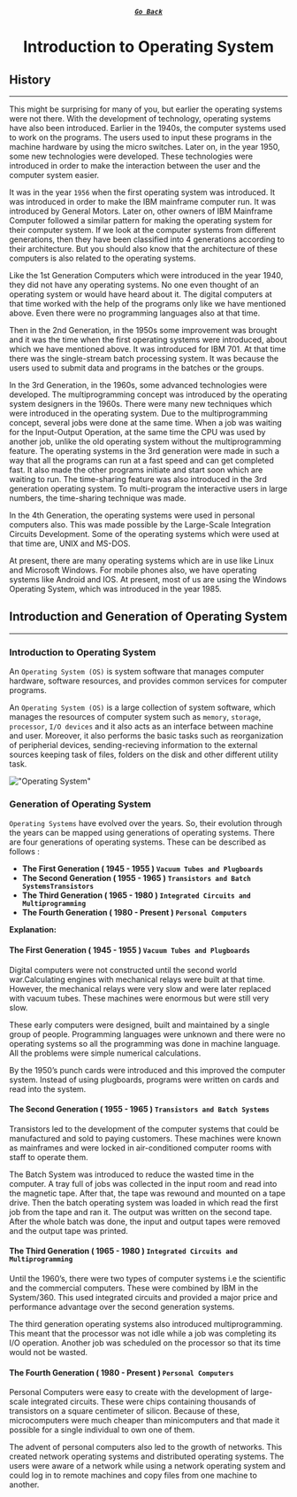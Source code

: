 <div align="center">

[**_``Go Back``_**](../README.md)

# Introduction to Operating System

</div>

## History
---------------------

This might be surprising for many of you, but earlier the operating systems were not there. With the development of technology, operating systems have also been introduced. Earlier in the 1940s, the computer systems used to work on the programs. The users used to input these programs in the machine hardware by using the micro switches. Later on, in the year 1950, some new technologies were developed. These technologies were introduced in order to make the interaction between the user and the computer system easier.

It was in the year ``1956`` when the first operating system was introduced. It was introduced in order to make the IBM mainframe computer run. It was introduced by General Motors. Later on, other owners of IBM Mainframe Computer followed a similar pattern for making the operating system for their computer system. If we look at the computer systems from different generations, then they have been classified into 4 generations according to their architecture. But you should also know that the architecture of these computers is also related to the operating systems.

Like the 1st Generation Computers which were introduced in the year 1940, they did not have any operating systems. No one even thought of an operating system or would have heard about it. The digital computers at that time worked with the help of the programs only like we have mentioned above. Even there were no programming languages also at that time.

Then in the 2nd Generation, in the 1950s some improvement was brought and it was the time when the first operating systems were introduced, about which we have mentioned above. It was introduced for IBM 701. At that time there was the single-stream batch processing system. It was because the users used to submit data and programs in the batches or the groups.

In the 3rd Generation, in the 1960s, some advanced technologies were developed. The multiprogramming concept was introduced by the operating system designers in the 1960s. There were many new techniques which were introduced in the operating system. Due to the multiprogramming concept, several jobs were done at the same time. When a job was waiting for the Input-Output Operation, at the same time the CPU was used by another job, unlike the old operating system without the multiprogramming feature. The operating systems in the 3rd generation were made in such a way that all the programs can run at a fast speed and can get completed fast. It also made the other programs initiate and start soon which are waiting to run. The time-sharing feature was also introduced in the 3rd generation operating system. To multi-program the interactive users in large numbers, the time-sharing technique was made.

In the 4th Generation, the operating systems were used in personal computers also. This was made possible by the Large-Scale Integration Circuits Development. Some of the operating systems which were used at that time are, UNIX and MS-DOS.

At present, there are many operating systems which are in use like Linux and Microsoft Windows. For mobile phones also, we have operating systems like Android and IOS. At present, most of us are using the Windows Operating System, which was introduced in the year 1985.

## Introduction and Generation of Operating System
----------------------------------------------------

### **Introduction to Operating System**

An ``Operating System (OS)`` is system software that manages computer hardware, software resources, and provides common services for computer programs.

An ``Operating System (OS)`` is a large collection of system software, which manages the resources of computer system such as ``memory``, ``storage``, ``processor``, ``I/O devices`` and it also acts as an interface between machine and user. Moreover, it also performs the basic tasks such as reorganization of peripherial devices, sending-recieving information to the external sources keeping task of files, folders on the disk and other different utility task.

!["Operating System"](OS1.svg)

### **Generation of Operating System**

``Operating Systems`` have evolved over the years. So, their evolution through the years can be mapped using generations of operating systems. There are four generations of operating systems. These can be described as follows :

-   **The First Generation ( 1945 - 1955 ) ``Vacuum Tubes and Plugboards``**
-   **The Second Generation ( 1955 - 1965 ) ``Transistors and Batch SystemsTransistors``**
-   **The Third Generation ( 1965 - 1980 ) ``Integrated Circuits and Multiprogramming``**
-   **The Fourth Generation ( 1980 - Present ) ``Personal Computers``**

**Explanation:**

#### **The First Generation ( 1945 - 1955 ) ``Vacuum Tubes and Plugboards``**

Digital computers were not constructed until the second world war.Calculating engines with mechanical relays were built at that time. However, the mechanical relays were very slow and were later replaced with vacuum tubes. These machines were enormous but were still very slow.

These early computers were designed, built and maintained by a single group of people. Programming languages were unknown and there were no operating systems so all the programming was done in machine language. All the problems were simple numerical calculations.

By the 1950’s punch cards were introduced and this improved the computer system. Instead of using plugboards, programs were written on cards and read into the system.

#### **The Second Generation ( 1955 - 1965 ) ``Transistors and Batch Systems``**

Transistors led to the development of the computer systems that could be manufactured and sold to paying customers. These machines were known as mainframes and were locked in air-conditioned computer rooms with staff to operate them.

The Batch System was introduced to reduce the wasted time in the computer. A tray full of jobs was collected in the input room and read into the magnetic tape. After that, the tape was rewound and mounted on a tape drive. Then the batch operating system was loaded in which read the first job from the tape and ran it. The output was written on the second tape. After the whole batch was done, the input and output tapes were removed and the output tape was printed.

#### **The Third Generation ( 1965 - 1980 ) ``Integrated Circuits and Multiprogramming``**

 Until the 1960’s, there were two types of computer systems i.e the scientific and the commercial computers. These were combined by IBM in the System/360. This used integrated circuits and provided a major price and performance advantage over the second generation systems.

The third generation operating systems also introduced multiprogramming. This meant that the processor was not idle while a job was completing its I/O operation. Another job was scheduled on the processor so that its time would not be wasted.

#### **The Fourth Generation ( 1980 - Present ) ``Personal Computers``**

Personal Computers were easy to create with the development of large-scale integrated circuits. These were chips containing thousands of transistors on a square centimeter of silicon. Because of these, microcomputers were much cheaper than minicomputers and that made it possible for a single individual to own one of them.

The advent of personal computers also led to the growth of networks. This created network operating systems and distributed operating systems. The users were aware of a network while using a network operating system and could log in to remote machines and copy files from one machine to another.
